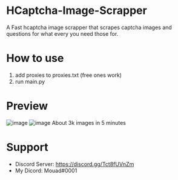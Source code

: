 # HCaptcha-Image-Scrapper
A Fast hcaptcha image scrapper that scrapes captcha images and questions for what every you need those for.

# How to use
1. add proxies to proxies.txt (free ones work)
2. run main.py

# Preview
![image](https://user-images.githubusercontent.com/102869034/226767133-6e92931c-3f19-4302-83a6-63a1e51c38f8.png)
![image](https://user-images.githubusercontent.com/102869034/226767151-1d36c74e-8c15-4362-9814-e245efd02a8b.png)
About 3k images in 5 minutes

# Support 
- Discord Server: https://discord.gg/Tct8fUVnZm
- My Dicord: Mouad#0001
